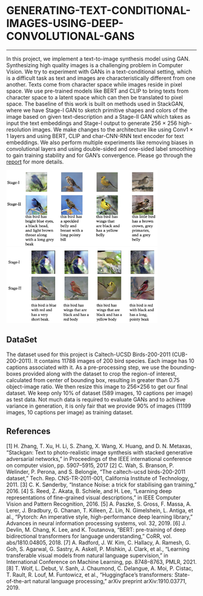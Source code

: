 # GENERATING-TEXT-CONDITIONAL-IMAGES-USING-DEEP-CONVOLUTIONAL-GANS
---
In this project, we implement a text-to-image synthesis model using GAN. Synthesizing high quality images is a challenging problem in Computer Vision. We try to experiment with GANs in a text-conditional setting, which is a difficult task as text and images are characteristically different from one another. Texts come from character space while images reside in pixel space. We use pre-trained models like BERT and CLIP to bring texts from character space to a latent space which can then be translated to pixel space. The baseline of this work is built on methods used in StackGAN, where we have Stage-I GAN to sketch primitive shapes and colors of the image based on given text-description and a Stage-II GAN which takes as input the text embeddings and Stage-I output to generate 256 × 256 high-resolution images. We make changes to the architecture like using Conv1 × 1 layers and using BERT, CLIP and char-CNN-RNN text encoder for text embeddings. We also perform multiple experiments like removing biases in convolutional layers and using double-sided and one-sided label smoothing to gain training stability and for GAN’s convergence. Please go through the [report](/Report/) for more details.<br/>

<img src="/Results/sg_res1.png" width="400" height="200">
<img src="/Results/sg_res2.png" width="400" height="200">

## DataSet
The dataset used for this project is Caltech-UCSD Birds-200-2011 (CUB-200-2011). It contains 11788 images of 200 bird species. Each image has 10 captions associated with it. As a pre-processing step, we use the bounding-boxes provided along with the dataset to crop the region-of interest, calculated from center of bounding box, resulting in greater than 0.75 object-image ratio. We then resize this image to 256×256 to get our final dataset. We keep only 10% of dataset (589 images, 10 captions per image) as test data. Not much data is required to evaluate GANs and to achieve variance in generation, it is only fair that we provide 90% of images (11199 images, 10 captions per image) as training dataset.

## References
[1] H. Zhang, T. Xu, H. Li, S. Zhang, X. Wang, X. Huang, and D. N. Metaxas, “Stackgan: Text to photo-realistic image synthesis with stacked generative adversarial networks,” in Proceedings of the IEEE international conference on computer vision, pp. 5907–5915, 2017
[2] C. Wah, S. Branson, P. Welinder, P. Perona, and S. Belongie, “The caltech-ucsd birds-200-2011 dataset,” Tech. Rep. CNS-TR-2011-001, California Institute of Technology, 2011.
[3] C. K. Sønderby, “Instance Noise: a trick for stabilising gan training,” 2016.
[4] S. Reed, Z. Akata, B. Schiele, and H. Lee, “Learning deep representations of fine-grained visual descriptions,” in IEEE Computer Vision and Pattern Recognition, 2016.
[5] A. Paszke, S. Gross, F. Massa, A. Lerer, J. Bradbury, G. Chanan, T. Killeen, Z. Lin, N. Gimelshein, L. Antiga, et al., “Pytorch: An imperative style, high-performance deep learning library,” Advances in neural information processing systems, vol. 32, 2019.
[6] J. Devlin, M. Chang, K. Lee, and K. Toutanova, “BERT: pre-training of deep bidirectional transformers for language understanding,” CoRR, vol. abs/1810.04805, 2018.
[7] A. Radford, J. W. Kim, C. Hallacy, A. Ramesh, G. Goh, S. Agarwal, G. Sastry, A. Askell, P. Mishkin, J. Clark, et al., “Learning transferable visual models from natural language supervision,” in International Conference on Machine Learning, pp. 8748–8763, PMLR, 2021.
[8] T. Wolf, L. Debut, V. Sanh, J. Chaumond, C. Delangue, A. Moi, P. Cistac, T. Rault, R. Louf, M. Funtowicz, et al., “Huggingface’s transformers: State-of-the-art natural language processing,” arXiv preprint arXiv:1910.03771, 2019.
